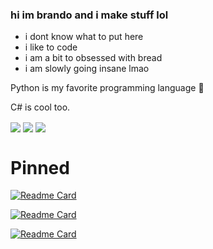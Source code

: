 ### hi im brando and i make stuff lol

- i dont know what to put here 
- i like to code
- i am a bit to obsessed with bread
- i am slowly going insane lmao

Python is my favorite programming language :snake:

C# is cool too.



  <img align="center" src="https://github-readme-stats.vercel.app/api?username=BreadcrumbIsTaken&count_private=true&show_icons=true&include_all_commits=true&custom_title=Breadcrumb%27s%20Super%20Kewl%20Github%20Stats%21%20%3AD&theme=radical" />
  <img align="center" src="https://github-readme-stats.vercel.app/api/top-langs/?username=BreadcrumbIsTaken&layout=compact&langs_count=8&custom_title=Breadcrumb%27s%20Most%20Used%20Langs%21&theme=radical" />
  <img align="center" src="https://github-readme-stats.vercel.app/api/wakatime?username=Breadcrumb&layout=compact&theme=radical&custom_title=Breadcrumb%27s%20Wakatime%20Stats%20%3A0" />
  
 # Pinned

[![Readme Card](https://github-readme-stats.vercel.app/api/pin/?username=BreadcrumbIsTaken&repo=wobbly-icon-theme&theme=buefy)](https://github.com/BreadcrumbIsTaken/wobbly-icon-theme)

[![Readme Card](https://github-readme-stats.vercel.app/api/pin/?username=BreadcrumbIsTaken&repo=MCSkinerBoi&theme=buefy)](https://github.com/BreadcrumbIsTaken/MCSkinerBoi)

[![Readme Card](https://github-readme-stats.vercel.app/api/pin/?username=BreadcrumbIsTaken&repo=SpamThingPython&theme=buefy)](https://github.com/BreadcrumbIsTaken/SpamThingPython)
